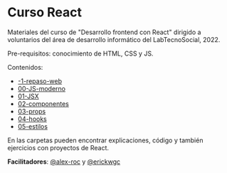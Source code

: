 # Curso React

Materiales del curso de "Desarrollo frontend con React" dirigido a voluntarios del área de desarrollo informático del LabTecnoSocial, 2022.

Pre-requisitos: conocimiento de HTML, CSS y JS.

Contenidos:
- [-1-repaso-web](https://github.com/lab-tecnosocial/curso-react/tree/main/-1-repaso-web)
- [00-JS-moderno](https://github.com/lab-tecnosocial/curso-react/tree/main/00-JS-moderno)
- [01-JSX](https://github.com/lab-tecnosocial/curso-react/tree/main/01-JSX)
- [02-componentes](https://github.com/lab-tecnosocial/curso-react/tree/main/02-componentes)
- [03-props](https://github.com/lab-tecnosocial/curso-react/tree/main/03-props)
- [04-hooks](https://github.com/lab-tecnosocial/curso-react/tree/main/04-hooks)
- [05-estilos](https://github.com/lab-tecnosocial/curso-react/tree/main/05-estilos)

En las carpetas pueden encontrar explicaciones, código y también ejercicios con proyectos de React.

**Facilitadores**: [@alex-roc](https://github.com/alex-roc) y [@erickwgc](https://github.com/erickwgc)
